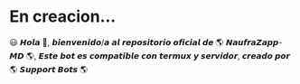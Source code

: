 # En creacion...
😃 𝙃𝙤𝙡𝙖 👋, 𝙗𝙞𝙚𝙣𝙫𝙚𝙣𝙞𝙙𝙤/𝙖 𝙖𝙡 𝙧𝙚𝙥𝙤𝙨𝙞𝙩𝙤𝙧𝙞𝙤 𝙤𝙛𝙞𝙘𝙞𝙖𝙡 𝙙𝙚 🌎 𝙉𝙖𝙪𝙛𝙧𝙖𝙕𝙖𝙥𝙥-𝙈𝘿 🌎, 𝙀𝙨𝙩𝙚 𝙗𝙤𝙩 𝙚𝙨 𝙘𝙤𝙢𝙥𝙖𝙩𝙞𝙗𝙡𝙚 𝙘𝙤𝙣 𝙩𝙚𝙧𝙢𝙪𝙭 𝙮 𝙨𝙚𝙧𝙫𝙞𝙙𝙤𝙧, 𝙘𝙧𝙚𝙖𝙙𝙤 𝙥𝙤𝙧 🌎 𝙎𝙪𝙥𝙥𝙤𝙧𝙩 𝘽𝙤𝙩𝙨 🌎
